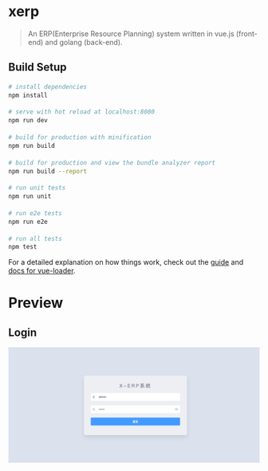 # xerp

> An ERP(Enterprise Resource Planning) system written in vue.js (front-end) and golang (back-end).

## Build Setup

``` bash
# install dependencies
npm install

# serve with hot reload at localhost:8080
npm run dev

# build for production with minification
npm run build

# build for production and view the bundle analyzer report
npm run build --report

# run unit tests
npm run unit

# run e2e tests
npm run e2e

# run all tests
npm test
```

For a detailed explanation on how things work, check out the [guide](http://vuejs-templates.github.io/webpack/) and [docs for vue-loader](http://vuejs.github.io/vue-loader).


# Preview

## Login 
![login](https://github.com/frankffenn/xerp/blob/master/src/assets/login-page.png?raw=true)
